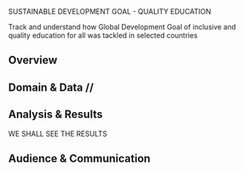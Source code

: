
SUSTAINABLE DEVELOPMENT GOAL - QUALITY EDUCATION


Track and understand how Global Development Goal of inclusive and quality education for all was tackled in selected countries

<!-- intro + motivation -->

## Overview

<!--
  - question(s)
  - audience
  - call(s) to action
-->

## Domain & Data // 

<!--
  - define domain of your project 
  - how you modeled it
  - possible short-comings in your model
-->

## Analysis & Results

WE SHALL SEE THE RESULTS

<!--
  - how did you analyze the data
  - what were the results
  - how do you interpret the results
-->

## Audience & Communication

<!--
  - who are you communicating your results to
  - what message are you trying to get across
  - why did you choose the presentation format you did
-->
